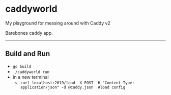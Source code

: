 # caddyworld
My playground for messing around with Caddy v2

Barebones caddy app.

---

## Build and Run
* `go build`
* `./caddyworld run`
* in a new terminal
  * `curl localhost:2019/load -X POST -H "Content-Type: application/json" -d @caddy.json  #load config`

